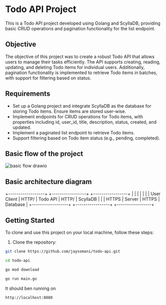 # Todo API Project

This is a Todo API project developed using Golang and ScyllaDB, providing basic CRUD operations and pagination functionality for the list endpoint.

## Objective

The objective of this project was to create a robust Todo API that allows users to manage their tasks efficiently. The API supports creating, reading, updating, and deleting Todo items for individual users. Additionally, pagination functionality is implemented to retrieve Todo items in batches, with support for filtering based on status.

## Requirements

- Set up a Golang project and integrate ScyllaDB as the database for storing Todo items. Ensure items are stored user-wise.
- Implement endpoints for CRUD operations for Todo items, with properties including id, user_id, title, description, status, created, and updated.
- Implement a paginated list endpoint to retrieve Todo items.
- Support filtering based on Todo item status (e.g., pending, completed).

## Basic flow of the project
![basic flow drawio](https://github.com/jaysomani/TODO-API/assets/69755312/d2969231-4c1d-4b94-a074-7b89df3b64fe)


## Basic architecture diagram 

+------------------+          +-----------------+         +-----------------+
|                  |          |                 |         |                 |
|    User Client   |  HTTP/   |    Todo API     |   HTTP/ |    ScyllaDB     |
|                  |  HTTPS   |    Server       |   HTTPS |    Database     |
+------------------+          +-----------------+         +-----------------+


## Getting Started

To clone and use this project on your local machine, follow these steps:

1. Clone the repository:

```bash
git clone https://github.com/jaysomani/todo-api.git
```
```bash
cd todo-api
```
```bash
go mod download
```
```bash
go run main.go
```

It should ben running on 
```bash
http://localhost:8080
```
